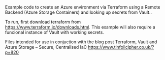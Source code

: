 Example code to create an Azure environment via Terraform using a Remote Backend (Azure Storage Containers) and looking up secrets from Vault..

To run, first download terraform from https://www.terraform.io/downloads.html. This example will also require a funcional instance of Vault with working secrets.

Files intended for use in conjuction with the blog post Terraform, Vault and Azure Storage – Secure, Centralised IaC https://www.tinfoilcipher.co.uk/?p=820
